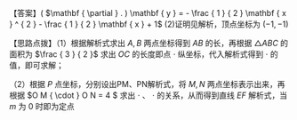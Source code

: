 【答案】( $\mathbf { \partial } . ) \mathbf { y } = - \frac { 1 } { 2 } \mathbf { x } ^ { 2 } - \frac { 1 } { 2 } \mathbf { x } + 1$ (2)证明见解析，顶点坐标为 $( - 1 , - 1 )$

【思路点拨】（1）根据解析式求出 $A , B$ 两点坐标得到 $A B$ 的长，再根据 ${ \triangle A B C }$ 的面积为 $\frac { 3 } { 2 }$ 求出 $O C$ 的长度即点 $\cdot$ 纵坐标，代入解析式得到 $\cdot$ 的值，即可求解；

（2）根据 $P$ 点坐标，分别设出PM、PN解析式，将 $M , N$ 两点坐标表示出来，再根据 $O M { \cdot } O N = 4 $ 求出 $\cdot$ 、 $\cdot$ 的关系，从而得到直线 $E F$ 解析式，当 $m$ 为 $0$ 时即为定点

